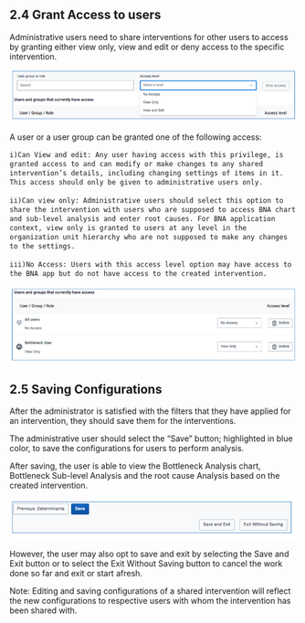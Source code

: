 ## 2.4 Grant Access to users

Administrative users need to share interventions for other users to access by granting either view only, view and edit or deny access to the specific intervention.

![Click on Search apps or Apps icon to access Apps searching option](resources/images/x.png)

A user or a user group can be granted one of the following access:

    i)Can View and edit: Any user having access with this privilege, is granted access to and can modify or make changes to any shared intervention’s details, including changing settings of items in it. This access should only be given to administrative users only.

    ii)Can view only: Administrative users should select this option to share the intervention with users who are supposed to access BNA chart and sub-level analysis and enter root causes. For BNA application context, view only is granted to users at any level in the organization unit hierarchy who are not supposed to make any changes to the settings.

    iii)No Access: Users with this access level option may have access to the BNA app but do not have access to the created intervention.

![Click on Search apps or Apps icon to access Apps searching option](resources/images/y.png)

## 2.5 Saving Configurations

After the administrator is satisfied with the filters that they have applied for an intervention, they should save them for the interventions.

The administrative user should select the “Save” button; highlighted in blue color, to save the configurations for users to perform analysis.

After saving, the user is able to view the Bottleneck Analysis chart, Bottleneck Sub-level Analysis and the root cause Analysis based on the created intervention.

![Click on Search apps or Apps icon to access Apps searching option](resources/images/z.png)

However, the user may also opt to save and exit by selecting the Save and Exit button or to select the Exit Without Saving button to cancel the work done so far and exit or start afresh.

Note: Editing and saving configurations of a shared intervention will reflect the new configurations to respective users with whom the intervention has been shared with.
